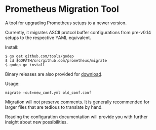 # Prometheus Migration Tool

A tool for upgrading Prometheus setups to a newer version.

Currently, it migrates ASCII protcol buffer configurations from pre-v0.14 setups to the
respective YAML equivalent.

Install:
```
$ go get github.com/tools/godep
$ cd $GOPATH/src/github.com/prometheus/migrate
$ godep go install
```

Binary releases are also provided for [download](https://github.com/prometheus/migrate/releases).

Usage:
```
migrate -out=new_conf.yml old_conf.conf
```

Migration will not preserve comments. It is generally recommended for 
larger files that are tedious to translate by hand.

Reading the configuration documentation will provide you with further insight 
about new possibilities.
